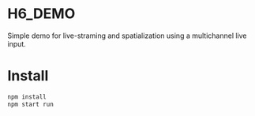 # H6_DEMO
Simple demo for live-straming and spatialization using a multichannel live input.
# Install

```sh
npm install
npm start run
```
